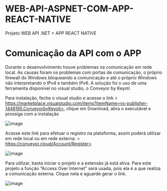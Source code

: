 # WEB-API-ASPNET-COM-APP-REACT-NATIVE
Projeto WEB API .NET + APP REACT NATIVE

# Comunicação da API com o APP

Durante o desenvolvimento houve problemas na comunicação em rede local. As causas foram os problemas com portas de comunicação, o próprio firewall do Windows bloqueando a comunicação e até o próprio Windows não interpretando o IPv4 e também IPv6. A solução foi o uso de uma ferramenta disponível no visual studio, o Conveyor by Keyoti

Para instalação, feche o visual studio e acesse o link < https://marketplace.visualstudio.com/items?itemName=vs-publisher-1448185.ConveyorbyKeyoti>, clique em Download, abra o executável e prossiga com a instalação

![image](https://user-images.githubusercontent.com/53580975/137530885-5f1d144c-8e96-4ee1-8c39-4dd97d74964c.png)

Acesse este link para efetuar o registro na plataforma, assim poderá utilizar em rede local ou em rede externa: < https://conveyor.cloud/Account/Register>

![image](https://user-images.githubusercontent.com/53580975/137530904-65eda04b-f260-4b22-9dfa-4e0ed6cd002b.png)

Para utilizar, basta iniciar o projeto e a extensão já está ativa. Para este projeto a função “Access Over Internet” será usada, pois ela é a que realiza a comunicação externa. Clique nela e aguarde gerar o link.

![image](https://user-images.githubusercontent.com/53580975/137530919-17ea8b6b-7325-4d65-a516-c49ddf72deb5.png)
